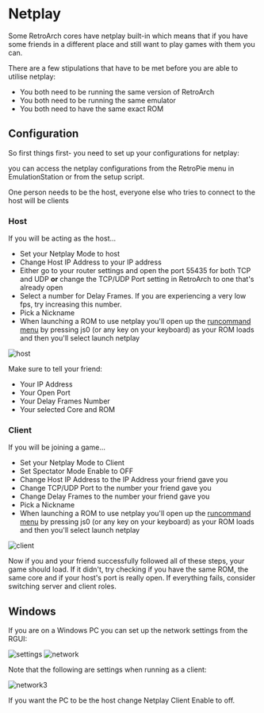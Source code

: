 # Netplay

Some RetroArch cores have netplay built-in which means that if you have some friends in a different place and still want to play games with them you can.

There are a few stipulations that have to be met before you are able to utilise netplay:

- You both need to be running the same version of RetroArch
- You both need to be running the same emulator
- You both need to have the same exact ROM

## Configuration

So first things first- you need to set up your configurations for netplay:

you can access the netplay configurations from the RetroPie menu in EmulationStation or from the setup script.

One person needs to be the host, everyone else who tries to connect to the host will be clients

### Host

If you will be acting as the host...

- Set your Netplay Mode to host
- Change Host IP Address to your IP address
- Either go to your router settings and open the port 55435 for both TCP and UDP **or** change the TCP/UDP Port setting in RetroArch to one that's already open
- Select a number for Delay Frames. If you are experiencing a very low fps, try increasing this number.
- Pick a Nickname
- When launching a ROM to use netplay you'll open up the [runcommand menu](Runcommand#runcommand-launch-menu) by pressing js0 (or any key on your keyboard) as your ROM loads and then you'll select launch netplay

![host](https://cloud.githubusercontent.com/assets/10035308/10062467/1c89bb58-6220-11e5-942b-7892d4b82050.png)

Make sure to tell your friend:
- Your IP Address
- Your Open Port
- Your Delay Frames Number
- Your selected Core and ROM

### Client

If you will be joining a game...

- Set your Netplay Mode to Client
- Set Spectator Mode Enable to OFF
- Change Host IP Address to the IP Address your friend gave you
- Change TCP/UDP Port to the number your friend gave you
- Change Delay Frames to the number your friend gave you
- Pick a Nickname
- When launching a ROM to use netplay you'll open up the [runcommand menu](runcommand) by pressing js0 (or any key on your keyboard) as your ROM loads and then you'll select launch netplay

![client](https://cloud.githubusercontent.com/assets/10035308/10062468/2046ec02-6220-11e5-9d42-f58779986f93.png)

Now if you and your friend successfully followed all of these steps, your game should load. If it didn't, try checking if you have the same ROM, the same core and if your host's port is really open. If everything fails, consider switching server and client roles. 

## Windows

If you are on a Windows PC you can set up the network settings from the RGUI:

![settings](https://cloud.githubusercontent.com/assets/10035308/10062550/d0d17d8a-6220-11e5-8325-461c0d712668.png)
![network](https://cloud.githubusercontent.com/assets/10035308/10062551/d0d3dd5a-6220-11e5-910f-824cc081b902.png)

Note that the following are settings when running as a client:

![network3](https://cloud.githubusercontent.com/assets/10035308/10065131/9a09ef6c-623e-11e5-8b96-19c0254feb1a.png)

If you want the PC to be the host change Netplay Client Enable to off.